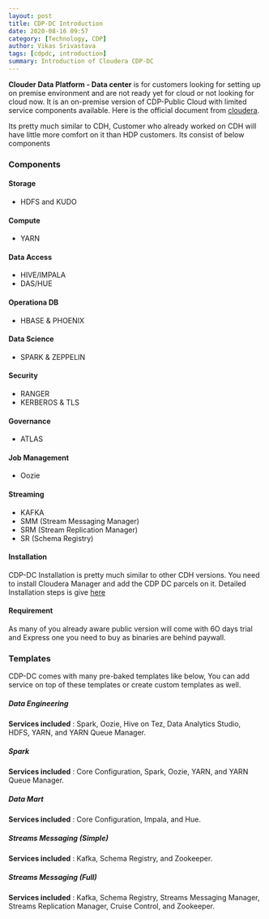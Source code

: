 ```yaml
---
layout: post
title: CDP-DC Introduction
date: 2020-08-16 09:57
category: [Technology, CDP]
author: Vikas Srivastava
tags: [cdpdc, introduction]
summary: Introduction of Cloudera CDP-DC
---
```


**Clouder Data Platform - Data center** is for customers looking for setting up on premise environment and are not ready yet for cloud or not looking for cloud now. It is an on-premise version of CDP-Public Cloud with limited service components available. Here is the official document from [cloudera](https://docs.cloudera.com/cloudera-manager/7.1.3/installation/topics/cdpdc-installation.html).

Its pretty much similar to CDH, Customer who already worked on CDH will have little more comfort on it than HDP customers. Its consist of below components

### **Components**
#### **Storage**
* HDFS and KUDO

#### **Compute**
* YARN

#### **Data Access**
* HIVE/IMPALA
* DAS/HUE

#### **Operationa DB**
* HBASE & PHOENIX

#### **Data Science**
* SPARK & ZEPPELIN

#### **Security**
* RANGER
* KERBEROS & TLS

#### **Governance**
* ATLAS

#### **Job Management**
* Oozie

#### **Streaming**
* KAFKA
* SMM (Stream Messaging Manager)
* SRM (Stream Replication Manager)
* SR (Schema Registry)

#### **Installation**
CDP-DC Installation is pretty much similar to other CDH versions. You need to install Cloudera Manager and add the CDP DC parcels on it. Detailed Installation steps is give [here](../../posts/CDP-DC-Installation)

#### **Requirement**
As many of you already aware public version will come with 6O days trial and Express one you need to buy as binaries are behind paywall.

### **Templates**
CDP-DC comes with many pre-baked templates like below, You can add service on top of these templates or create custom templates as well.

##### **Data Engineering**
**Services included** : Spark, Oozie, Hive on Tez, Data Analytics Studio, HDFS, YARN, and YARN Queue Manager.

##### **Spark**
**Services included** : Core Configuration, Spark, Oozie, YARN, and YARN Queue Manager.

##### **Data Mart**
**Services included** : Core Configuration, Impala, and Hue.

##### **Streams Messaging (Simple)**
**Services included** : Kafka, Schema Registry, and Zookeeper.

##### **Streams Messaging (Full)**
**Services included** : Kafka, Schema Registry, Streams Messaging Manager, Streams Replication Manager, Cruise Control, and Zookeeper.